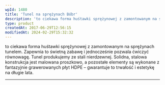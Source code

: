 ```yaml
---
wpId: 1480
title: 'Tunel na sprężynach Bóbr'
description: 'to ciekawa forma huśtawki sprężynowej z zamontowanym na sprężynach tunelem. Zapewnia to świetną zabawę i jednocześnie pozwala ćwiczyć równowagę. Tunel produkujemy ze stali nierdzewnej. Solidna, stalowa konstrukcja jest malowana proszkowo, a pozostałe elementy są wykonane z fantazyjnie grawerowanych płyt HDPE – gwarantuje to trwałość i estetykę na długie lata.'
type: product
createdAt: 2017-06-29T12:56:15
modifiedAt: 2024-02-29T15:32:32
---
```



to ciekawa forma huśtawki sprężynowej z zamontowanym na sprężynach tunelem. Zapewnia to świetną zabawę i jednocześnie pozwala ćwiczyć równowagę. Tunel produkujemy ze stali nierdzewnej. Solidna, stalowa konstrukcja jest malowana proszkowo, a pozostałe elementy są wykonane z fantazyjnie grawerowanych płyt HDPE – gwarantuje to trwałość i estetykę na długie lata.

* * *